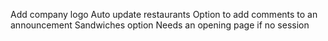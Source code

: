 Add company logo
Auto update restaurants
Option to add comments to an announcement
Sandwiches option
Needs an opening page if no session